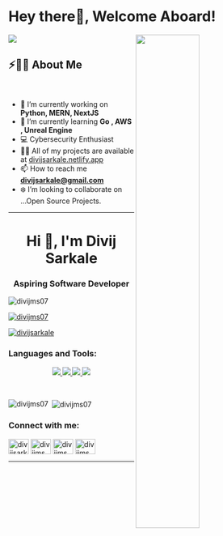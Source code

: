 # Hey there👋, Welcome Aboard!

<img src="https://readme-typing-svg.herokuapp.com?font=Architects+Daughter&color=22EBF7&size=25&center=false&lines=Hey!+its+Divij;Full+Stack+Web+Developer...;CyberSecurity+Enthusiast...;Active+Open+Source+Contributor..."/>

<img src="https://user-images.githubusercontent.com/89788120/167628634-549d2bdd-609e-4275-85af-1e1974da64ca.gif" width="50%" align="right" />

## ⚡🙋‍♂️ About Me

</br>

- 🔭 I’m currently working on **Python, MERN, NextJS**
- 🌱 I’m currently learning **Go , AWS , Unreal Engine**
- 💻 Cybersecurity Enthusiast
- 👨‍💻 All of my projects are available at [divijsarkale.netlify.app](https://divijsarkale.netlify.app)
- 📫 How to reach me **divijsarkale@gmail.com**
- ❄️ I’m looking to collaborate on ...Open Source Projects.


<hr>
<h1 align="center">Hi 👋, I'm Divij Sarkale</h1>
<h3 align="center">Aspiring Software Developer</h3>

<p align="left"> <img src="https://komarev.com/ghpvc/?username=divijms07&label=Profile%20views&color=0e75b6&style=flat" alt="divijms07" /> </p>

<p align="left"> <a href="https://github.com/ryo-ma/github-profile-trophy"><img src="https://github-profile-trophy.vercel.app/?username=divijms07" alt="divijms07" /></a> </p>

<p align="left"> <a href="https://twitter.com/divijsarkale" target="blank"><img src="https://img.shields.io/twitter/follow/divijsarkale?logo=twitter&style=for-the-badge" alt="divijsarkale" /></a> </p>

<h3 align="left">Languages and Tools:</h3>

<p align="center">
  <a href="https://skillicons.dev">
    <img src="https://skillicons.dev/icons?i=c,cpp,py,go,js,ts,git,github" />
  </a>
    <a href="https://skillicons.dev">
    <img src="https://skillicons.dev/icons?i=html,css,react,nextjs,redux,redis,aws,gcp" />
  </a>
    <a href="https://skillicons.dev">
    <img src="https://skillicons.dev/icons?i=docker,flutter,django,nodejs,express,mysql,mongodb" />
  </a>
    <a href="https://skillicons.dev">
    <img src="https://skillicons.dev/icons?i=ubuntu,vscode,tailwind,bootstrap,sass,dart" />
  </a>
</p>
<br>
<p><img align="left" src="https://github-readme-stats.vercel.app/api/top-langs?username=divijms07&show_icons=true&locale=en&layout=compact" alt="divijms07" /></p>

<p>&nbsp;<img align="center" src="https://github-readme-stats.vercel.app/api?username=divijms07&show_icons=true&locale=en" alt="divijms07" /></p>

<h3 align="left">Connect with me:</h3>
<p align="left">
<a href="https://twitter.com/divijsarkale" target="blank"><img align="center" src="https://raw.githubusercontent.com/rahuldkjain/github-profile-readme-generator/master/src/images/icons/Social/twitter.svg" alt="divijsarkale" height="30" width="40" /></a>
<a href="https://linkedin.com/in/divijms" target="blank"><img align="center" src="https://raw.githubusercontent.com/rahuldkjain/github-profile-readme-generator/master/src/images/icons/Social/linked-in-alt.svg" alt="divijms" height="30" width="40" /></a>
<a href="https://instagram.com/divijms" target="blank"><img align="center" src="https://raw.githubusercontent.com/rahuldkjain/github-profile-readme-generator/master/src/images/icons/Social/instagram.svg" alt="divijms" height="30" width="40" /></a>
<a href="https://www.leetcode.com/divijms" target="blank"><img align="center" src="https://raw.githubusercontent.com/rahuldkjain/github-profile-readme-generator/master/src/images/icons/Social/leet-code.svg" alt="divijms" height="30" width="40" /></a>
</p>

---





